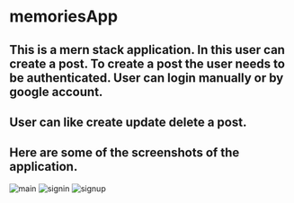 # memoriesApp

## This is a mern stack application. In this user can create a post. To create a post the user needs to be authenticated. User can login manually or by google account.
## User can like create update delete a post.
## Here are some of the screenshots of the application.

![main](https://user-images.githubusercontent.com/67731656/120650928-dbb55080-c49b-11eb-8658-c53c7008de39.PNG)
![signin](https://user-images.githubusercontent.com/67731656/120651073-fd163c80-c49b-11eb-9866-a01dc15cb91a.PNG)
![signup](https://user-images.githubusercontent.com/67731656/120651112-0b645880-c49c-11eb-94ba-be8c99988533.PNG)

